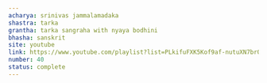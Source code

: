 ```yaml
---
acharya: srinivas jammalamadaka
shastra: tarka
grantha: tarka sangraha with nyaya bodhini
bhasha: sanskrit
site: youtube
link: https://www.youtube.com/playlist?list=PLkifuFXK5Kof9af-nutuXN7brOp6D39to
number: 40
status: complete
---
```

